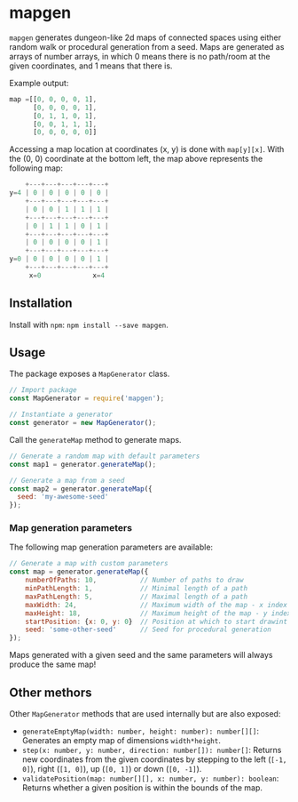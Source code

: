 # mapgen

`mapgen` generates dungeon-like 2d maps of connected spaces using either random walk or procedural generation from a seed. Maps are generated as arrays of number arrays, in which 0 means there is no path/room at the given coordinates, and 1 means that there is.

Example output:

```javascript
map =[[0, 0, 0, 0, 1],
      [0, 0, 0, 0, 1],
      [0, 1, 1, 0, 1],
      [0, 0, 1, 1, 1],
      [0, 0, 0, 0, 0]]
```

Accessing a map location at coordinates (x, y) is done with `map[y][x]`. With the (0, 0) coordinate at the bottom left, the map above represents the following map:

```javascript
    +---+---+---+---+---+
y=4 | 0 | 0 | 0 | 0 | 0 |
    +---+---+---+---+---+
    | 0 | 0 | 1 | 1 | 1 |
    +---+---+---+---+---+
    | 0 | 1 | 1 | 0 | 1 |
    +---+---+---+---+---+
    | 0 | 0 | 0 | 0 | 1 |
    +---+---+---+---+---+
y=0 | 0 | 0 | 0 | 0 | 1 |
    +---+---+---+---+---+
     x=0             x=4
```

## Installation

Install with `npm`: `npm install --save mapgen`.

## Usage

The package exposes a `MapGenerator` class.

```javascript
// Import package
const MapGenerator = require('mapgen');

// Instantiate a generator
const generator = new MapGenerator();
```

Call the `generateMap` method to generate maps.

```javascript
// Generate a random map with default parameters
const map1 = generator.generateMap();

// Generate a map from a seed
const map2 = generator.generateMap({
  seed: 'my-awesome-seed'
});
```

### Map generation parameters

The following map generation parameters are available:

```javascript
// Generate a map with custom parameters
const map = generator.generateMap({
    numberOfPaths: 10,           // Number of paths to draw
    minPathLength: 1,            // Minimal length of a path
    maxPathLength: 5,            // Maximal length of a path
    maxWidth: 24,                // Maximum width of the map - x index will go from 0 to 23
    maxHeight: 18,               // Maximum height of the map - y index will go from 0 to 17
    startPosition: {x: 0, y: 0}  // Position at which to start drawint paths
    seed: 'some-other-seed'      // Seed for procedural generation
});
```

Maps generated with a given seed and the same parameters will always produce the same map!

## Other methors

Other `MapGenerator` methods that are used internally but are also exposed:

- `generateEmptyMap(width: number, height: number): number[][]`: Generates an empty map of dimensions `width*height`.
- `step(x: number, y: number, direction: number[]): number[]`: Returns new coordinates from the given coordinates by stepping to the left (`[-1, 0]`), right (`[1, 0]`), up (`[0, 1]`) or down (`[0, -1]`).
- `validatePosition(map: number[][], x: number, y: number): boolean`: Returns whether a given position is within the bounds of the map.